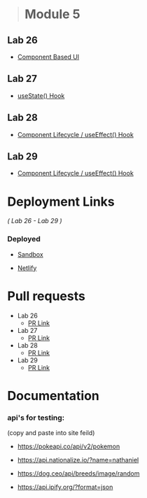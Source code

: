 > # Module 5

## Lab 26

- [Component Based UI](./Lab%20info/lab26.md)

## Lab 27

- [useState() Hook](./Lab%20info/lab27.md)

## Lab 28

- [Component Lifecycle / useEffect() Hook](./Lab%20info/lab28.md)

## Lab 29

- [Component Lifecycle / useEffect() Hook](./Lab%20info/lab28.md)

# Deployment Links

_( Lab 26 - Lab 29 )_

### Deployed

- [Sandbox](https://codesandbox.io/p/github/Dcastro99/rest-yeezy/draft/sad-kalam?import=true&file=%2Frest-yeezy%2Fsrc%2Fapp.js&selection=%5B%7B%22endColumn%22%3A1%2C%22endLineNumber%22%3A4%2C%22startColumn%22%3A1%2C%22startLineNumber%22%3A4%7D%5D)

- [Netlify](https://rest-yeezy.netlify.app)

# Pull requests

- Lab 26
  - [PR Link](https://github.com/Dcastro99/rest-yeezy/pull/1)
- Lab 27
  - [PR Link](https://github.com/Dcastro99/Rest-Yeezy/pull/2)
- Lab 28
  - [PR Link](https://github.com/Dcastro99/Rest-Yeezy/pull/7)
- Lab 29
  - [PR Link](https://github.com/Dcastro99/Rest-Yeezy/pull/15)

# Documentation

### api's for testing:

(copy and paste into site feild)

- https://pokeapi.co/api/v2/pokemon

- https://api.nationalize.io/?name=nathaniel

- https://dog.ceo/api/breeds/image/random

- https://api.ipify.org/?format=json
